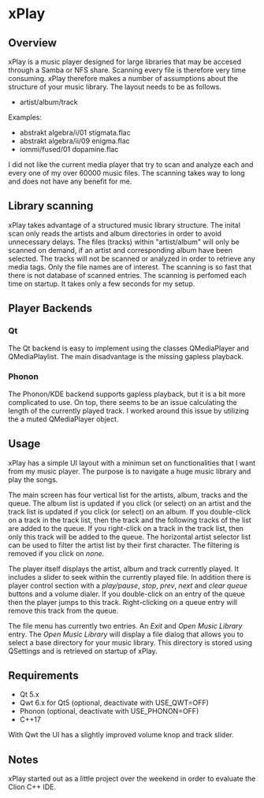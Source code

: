 # xPlay

## Overview

xPlay is a music player designed for large libraries that may be accesed through a Samba or NFS share.
Scanning every file is therefore very time consuming. xPlay therefore makes a number of assumptions
about the structure of your music library. The layout needs to be as follows.

* artist/album/track

Examples:

* abstrakt algebra/i/01 stigmata.flac
* abstrakt algebra/ii/09 enigma.flac
* iommi/fused/01 dopamine.flac

I did not like the current media player that try to scan and analyze each and every one of my
over 60000 music files. The scanning takes way to long and does not have any benefit for me.

## Library scanning

xPlay takes advantage of a structured music library structure. The inital scan only reads the artists and album
directories in order to avoid unnecessary delays. The files (tracks) within "artist/album" will only be scanned
on demand, if an artist and corresponding album have been selected. The tracks will not be scanned or analyzed in
order to retrieve any media tags. Only the file names are of interest.
The scanning is so fast that there is not database of scanned entries. The scanning is perfomed each time on
startup. It takes only a few seconds for my setup.

## Player Backends

### Qt

The Qt backend is easy to implement using the classes QMediaPlayer and QMediaPlaylist. The main disadvantage
is the missing gapless playback.

### Phonon

The Phonon/KDE backend supports gapless playback, but it is a bit more complicated to use. On top, there seems
to be an issue calculating the length of the currently played track. I worked around this issue by utilizing
the a muted QMediaPlayer object.

## Usage

xPlay has a simple UI layout with a minimun set on functionalities that I want from my music player. The purpose
is to navigate a huge music library and play the songs.

The main screen has four vertical list for the artists, album, tracks and the queue. The album list is updated
if you click (or select) on an artist and the track list is updated if you click (or select) on an album. If you
double-click on a track in the track list, then the track and the following tracks of the list are added to the
queue. If you right-click on a track in the track list, then only this track will be added to the queue.
The horizontal artist selector list can be used to filter the artist list by their first character. The filtering
is removed if you click on *none*.

The player itself displays the artist, album and track currently played. It includes a slider to seek within the
currently played file. In addition there is player control section with a *play/pause*, *stop*, *prev*, *next*
and *clear queue* buttons and a volume dialer. If you double-click on an entry of the queue then the player jumps
to this track. Right-clicking on a queue entry will remove this track from the queue.

The file menu has currently two entries. An *Exit* and *Open Music Library* entry. The *Open Music Library* will
display a file dialog that allows you to select a base directory for your music library. This directory is stored
using QSettings and is retrieved on startup of xPlay.

## Requirements

* Qt 5.x
* Qwt 6.x for Qt5 (optional, deactivate with USE_QWT=OFF)
* Phonon (optional, deactivate with USE_PHONON=OFF)
* C++17

With Qwt the UI has a slightly improved volume knop and track slider.

## Notes

xPlay started out as a little project over the weekend in order to evaluate the Clion C++ IDE.
